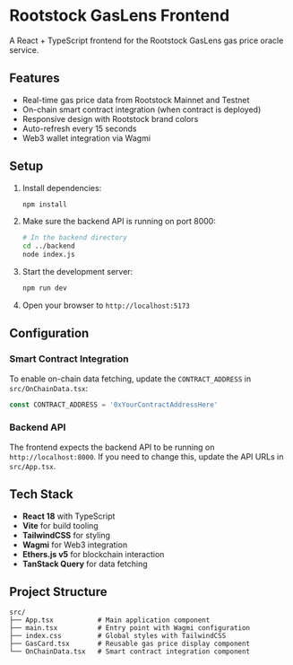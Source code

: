 # Rootstock GasLens Frontend

A React + TypeScript frontend for the Rootstock GasLens gas price oracle service.

## Features

- Real-time gas price data from Rootstock Mainnet and Testnet
- On-chain smart contract integration (when contract is deployed)
- Responsive design with Rootstock brand colors
- Auto-refresh every 15 seconds
- Web3 wallet integration via Wagmi

## Setup

1. Install dependencies:
   ```bash
   npm install
   ```

2. Make sure the backend API is running on port 8000:
   ```bash
   # In the backend directory
   cd ../backend
   node index.js
   ```

3. Start the development server:
   ```bash
   npm run dev
   ```

4. Open your browser to `http://localhost:5173`

## Configuration

### Smart Contract Integration

To enable on-chain data fetching, update the `CONTRACT_ADDRESS` in `src/OnChainData.tsx`:

```typescript
const CONTRACT_ADDRESS = '0xYourContractAddressHere'
```

### Backend API

The frontend expects the backend API to be running on `http://localhost:8000`. If you need to change this, update the API URLs in `src/App.tsx`.

## Tech Stack

- **React 18** with TypeScript
- **Vite** for build tooling
- **TailwindCSS** for styling
- **Wagmi** for Web3 integration
- **Ethers.js v5** for blockchain interaction
- **TanStack Query** for data fetching

## Project Structure

```
src/
├── App.tsx           # Main application component
├── main.tsx          # Entry point with Wagmi configuration
├── index.css         # Global styles with TailwindCSS
├── GasCard.tsx       # Reusable gas price display component
└── OnChainData.tsx   # Smart contract integration component
```


